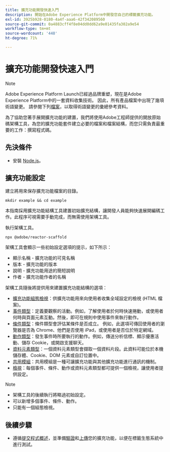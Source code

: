 ```yaml
---
title: 擴充功能開發快速入門
description: 開始在Adobe Experience Platform中開發您自己的標籤擴充功能。
exl-id: 3925b928-0180-4a4f-aaa6-42f342089560
source-git-commit: 0a4883cff4f8e04dd0dd62a9e01435fa302a9e54
workflow-type: tm+mt
source-wordcount: '448'
ht-degree: 71%

---
```


# 擴充功能開發快速入門

>[!NOTE]
>
>Adobe Experience Platform Launch已經過品牌重塑，現在是Adobe Experience Platform中的一套資料收集技術。 因此，所有產品檔案中出現了幾項術語變更。 請參閱下列[檔案](../term-updates.md)，以取得術語變更的彙總參考資料。

為了協助您著手展開擴充功能的建置，我們將使用Adobe工程師提供的開放原始碼架構工具，為您的擴充功能套件建立必要的檔案和檔案結構，而您只需負責最重要的工作：撰寫程式碼。

## 先決條件

* 安裝 [Node.js](https://nodejs.org/zh-tw/download/)。

## 擴充功能設定

建立將用來保存擴充功能檔案的目錄。

```shell
mkdir example && cd example
```

本指南採用擴充功能結構工具建置初始擴充結構，讓開發人員能夠快速展開編碼工作。此程序可視需要手動完成，而無需使用架構工具。

執行架構工具。

```shell
npx @adobe/reactor-scaffold
```

架構工具會顯示一些初始設定選項的提示，如下所示：

* 顯示名稱 - 擴充功能的可見名稱
* 版本 - 擴充功能的版本
* 說明 - 擴充功能用途的簡短說明
* 作者 - 擴充功能作者的名稱

架構工具隨後將提供用來建置擴充功能結構的選項：

* [擴充功能組態檢視](./configuration.md)：供擴充功能用來向使用者收集全域設定的檢視 (HTML 檔案)。
* [事件類型](./web/event-types.md)：定義要觀察的活動。例如，了解使用者於何時快速捲動，或使用者何時與頁面元素互動。然後，即可在規則中使用事件來執行動作。
* [條件類型](./web/condition-types.md)：條件類型會評估某條件是否成立。
例如，此選項可傳回使用者的瀏覽器是否為 Chrome、他們是否使用 iPad，或使用者是否位於特定網域。
* [動作類型](./web/action-types.md)：發生事件時所要執行的動作。例如，傳送分析信標、顯示優惠活動、儲存 Cookie，或開啟支援聊天。
* [資料元素類型](./web/data-element-types.md)：一個資料元素類型會擷取一個資料片段。此資料可能位於本機儲存體、Cookie、DOM 元素或自訂位置中。
* [共用模組](./web/shared.md)：共用模組是一種可讓擴充功能與其他擴充功能進行通訊的機制。
* [檢視](./web/views.md)：每個事件、條件、動作或資料元素類型都可提供一個檢視，讓使用者提供設定。

>[!NOTE]
>
>* 架構工具的後續執行將略過初始設定。
>* 可以新增多個事件、條件、動作。
>* 只能有一個組態檢視。

## 後續步驟

* 遵循[提交程式概述](./submit/overview.md)，並準備[驗證](./submit/upload-and-test.md#validate)和[上傳](./submit/upload-and-test.md#integration)您的擴充功能，以便在標籤生態系統中進行測試。
